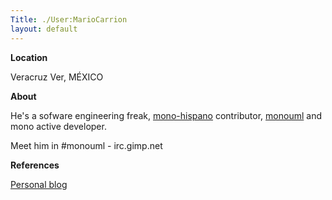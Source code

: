 ```yaml
---
Title: ./User:MarioCarrion
layout: default
---
```


**Location**

Veracruz Ver, MÉXICO

**About**

He's a sofware engineering freak,
[mono-hispano](http://www.monohispano.org) contributor,
[monouml](http://www.monouml.org) and mono active developer.

Meet him in \#monouml - irc.gimp.net

**References**

[Personal blog](http://mario.monouml.org)
